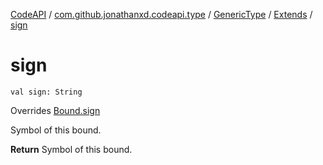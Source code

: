 [CodeAPI](../../../index.md) / [com.github.jonathanxd.codeapi.type](../../index.md) / [GenericType](../index.md) / [Extends](index.md) / [sign](.)

# sign

`val sign: String`

Overrides [Bound.sign](../-bound/sign.md)

Symbol of this bound.

**Return**
Symbol of this bound.

